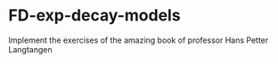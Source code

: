 # FD-exp-decay-models
Implement the exercises of the amazing book of professor Hans Petter Langtangen
